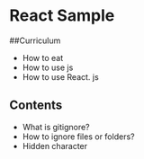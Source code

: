 
# React Sample

##Curriculum
- How to eat
- How to use js
- How to use React. js

## Contents
- What is gitignore?
- How to ignore files or folders?
- Hidden character
